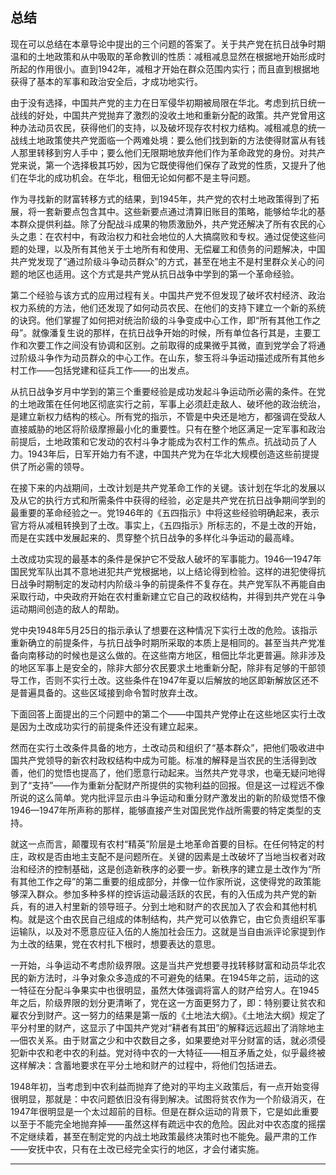    

## 总结

现在可以总结在本章导论中提出的三个问题的答案了。关于共产党在抗日战争时期温和的土地政策和从中吸取的革命教训的性质：减租减息显然在根据地开始形成时所起的作用很小。直到1942年，减租才开始在群众范围内实行；而且直到根据地获得了基本的军事和政治安全后，才成功地实行。

由于没有选择，中国共产党的主力在日军侵华初期被局限在华北。考虑到抗日统一战线的好处，中国共产党抛弃了激烈的没收土地和重新分配的政策。共产党曾用这种办法动员农民，获得他们的支持，以及破坏现存农村权力结构。减租减息的统一战线土地政策使共产党面临一个两难处境：要么他们找到新的方法使得财富从有钱人那里转移到穷人手中；要么他们无限期地放弃他们作为革命政党的身份。对共产党来说，第一个选择极其巧妙，因为它既使得他们保存了政党的性质，又提升了他们在华北的成功机会。在华北，租佃无论如何都不是主导问题。

作为寻找新的财富转移方式的结果，到1945年，共产党的农村土地政策得到了拓展，将一套新要点包含其中。这些新要点通过清算旧账目的策略，能够给华北的基本群众提供利益。除了分配战斗成果的物质激励外，共产党还解决了所有农民的心头之患：在农村中，有政治权力和社会地位的人大搞腐败和专权。通过促使这些问题的处理，以及所有其他关于土地所有和使用、无偿雇工和债务的问题解决，中国共产党发现了“通过阶级斗争动员群众”的方式，甚至在地主不是村里群众关心的问题的地区也适用。这个方式是共产党从抗日战争中学到的第一个革命经验。

第二个经验与该方式的应用过程有关。中国共产党不但发现了破坏农村经济、政治权力系统的方法，他们还发现了如何动员农民、在他们的支持下建立一个新的系统的诀窍。他们掌握了如何把对统治阶级的斗争变成中心工作，即“所有其他工作之母”。就像潘复生说的那样，在抗日战争开始的时候，所有单位各行其是，主要工作和次要工作之间没有协调和区别。之前取得的成果微乎其微，直到党学会了将通过阶级斗争作为动员群众的中心工作。在山东，黎玉将斗争运动描述成所有其他乡村工作——包括党建和征兵工作——的出发点。

从抗日战争岁月中学到的第三个重要经验是成功发起斗争运动所必需的条件。在党的土地政策在任何地区彻底实行之前，军事上必须赶走敌人、破坏他的政治统治，是建立新权力结构的核心。所有党的指示，不管是中央还是地方，都强调在受敌人直接威胁的地区将阶级摩擦最小化的重要性。只有在整个地区满足一定军事和政治前提后，土地政策和它发动的农村斗争才能成为农村工作的焦点。抗战动员了人力。1943年后，日军开始力有不逮，中国共产党为在华北大规模创造这些前提提供了所必需的领导。

在接下来的内战期间，土改计划是共产党革命工作的关键。该计划在华北的发展以及从它的执行方式和所需条件中获得的经验，必定是共产党在抗日战争期间学到的最重要的革命经验之一。党1946年的《五四指示》中将这些经验明确起来，表示官方将从减租转换到了土改。事实上，《五四指示》所标志的，不是土改的开始，而是在实践中发展起来的、贯穿整个抗日战争的多样化斗争运动的最高峰。

土改成功实现的最基本的条件是保护它不受敌人破坏的军事能力。1946—1947年国民党军队出其不意地进犯共产党根据地，以上结论得到检验。这样的进犯使得抗日战争时期制定的发动村内阶级斗争的前提条件不复存在。共产党军队不再能自由采取行动，中央政府开始在农村重新建立它自己的政权结构，并得到共产党在斗争运动期间创造的敌人的帮助。

党中央1948年5月25日的指示承认了想要在这种情况下实行土改的危险。该指示重新确立的前提条件，与抗日战争时期所采取的本质上是相同的。甚至当共产党准备向南移动的时候也是这么做的。在这些南方地区，租佃比华北更普遍。除非涉及的地区军事上是安全的，除非大部分农民要求土地重新分配，除非有足够的干部领导工作，否则不实行土改。这些条件在1947年夏以后解放的地区即新解放区还不是普遍具备的。这些区域接到命令暂时放弃土改。

下面回答上面提出的三个问题中的第二个——中国共产党停止在这些地区实行土改是因为土改成功实行的前提条件还没有建立起来。

然而在实行土改条件具备的地方，土改动员和组织了“基本群众”，把他们吸收进中国共产党领导的新农村政权结构中成为可能。标准的解释是当农民的生活得到改善，他们的觉悟也提高了，他们愿意行动起来。当然共产党寻求，也毫无疑问地得到了“支持”——作为重新分配财产所提供的实物利益的回报。但是这一过程远不像所说的这么简单。党内批评显示由斗争运动和重分财产激发出的新的阶级觉悟不像1946—1947年所声称的那样，能够直接产生对国民党作战所需要的特定类型的支持。

就这一点而言，颠覆现有农村“精英”阶层是土地革命首要的目标。在任何特定的村庄，政权是否由地主支配不是问题所在。关键的因素是土改破坏了当地当权者对政治和经济的控制基础，这是创造新秩序的必要一步。新秩序的建立是土改作为“所有其他工作之母”的第二重要的组成部分，并像一位作家所说，这使得党的政策能够深入群众。参加多种多样的控诉运动最活跃的农民，有的入伍成为共产党的新兵，有的进入村里新的领导班子。分到土地和财产的农民加入了农会和其他村机构。就是这个由农民自己组成的体制结构，共产党可以依靠它，由它负责组织军事运输队，以及对不愿意应征入伍的人施加社会压力。这就是当自由派评论家提到作为土改的结果，党在农村扎下根时，想要表达的意思。

一开始，斗争运动不考虑阶级界限。这是当共产党想要寻找转移财富和动员华北农民的新方法时，斗争对象众多造成的不可避免的结果。在1945年之前，运动的这一特征在分配斗争果实中也很明显，虽然大体强调将富人的财产给穷人。在1945年之后，阶级界限的划分更清晰了，党在这一方面更努力了，即：特别要让贫农和雇农分到财产。这一努力的结果是第一版的《土地法大纲》。《土地法大纲》规定了平分村里的财产，这显示了中国共产党对“耕者有其田”的解释远远超出了消除地主—佃农关系。由于财富之少和中农数目之多，如果要绝对平分财富的话，就必须侵犯新中农和老中农的利益。党对待中农的一大特征——相互矛盾之处，似乎最终被这样解决：含蓄地要求在平分土地和财产的过程中，将他们包括进去。

1948年初，当考虑到中农利益而抛弃了绝对的平均主义政策后，有一点开始变得很明显，那就是：中农问题依旧没有得到解决。试图将贫农作为一个阶级消灭，在1947年很明显是一个太过超前的目标。但是在群众运动的背景下，它是如此重要以至于不能完全地抛弃掉——虽然这样有疏远中农的危险。因此对中农态度的摇摆不定继续着，甚至在制定党的内战土地政策最终决策时也不能免。最严肃的工作——安抚中农，只有在土改已经完全实行的地区，才会付诸实施。

---

[^1]:  马若蒙：《中国的农民经济：河北和山东的农业发展（1890—1949年）》第13—24页。他在对这两种看法进行了总结。如果读者想了解20世纪30年代中国自由作家和左翼作家关于土地问题的看法，可参阅《农业中国：选自中国作家的原始资料》。

[^2]:  上海《经济周报》，第3卷第16期，1946年10月17日。

[^3]:  《美国的对外关系》，1946年，远东中国卷，第1284—1286页。

[^4]:  [[part0011_split_006.html#P57\|参见此处]] 。

[^5]:  延安新华社，1946年9月14日（供参考）。

[^6]:  毛泽东与埃德加·斯诺的谈话，见：《与毛泽东的对话》，《生活周刊》，1971年4月30日，第47页。

[^7]:  许多学者已经在自己的著作中使用了国家农业调查局的统计。例如费维恺（Albert Feuervwerker）：《1912—1949年的中国经济》，第34页；德怀特·帕金斯（Dwight Perkins）：《中国的农业发展（1368—1968年）》，第91页；沈祖海（T. H. Shen）：《中国的农业资源》，第96页。章有义编：《中国近代农业史资料》，北京，1957年，第三卷，第728—730页。

[^8]:  取自章有义编辑的《中国近代农业史资料》，第728—730页。该调查覆盖了22个省的1120个县，但不包括东北。

[^9]:  见马若蒙的《中国的农民经济》，附录A，表A—6，第303页。

[^10]:  同上。

[^11]:  甘博发现：在河北的定县，有超过92%的农民家庭拥有土地；30%的农民租种土地，只有4.8%的农民是完全的佃农。见：《定县：华北的一个农村社会》，第209—211页。

[^12]:  取自发布于1933年的两个文件的官方修订版本：《怎样分析阶级》和《关于土地斗争中一些问题的决定》。1947年12月，这两个文件作为“参考文件”被重新发给了各地党委，然后于1948年5月24日被中共中央作为“正式文件”发给各地党委。见：香港《群众》，1948年6月17日，第2—9页。1933年的原始文件翻译可参见萧作梁教授的《中国的土地革命（1930—1934年）：文件研究》。

[^13]:  取自山东胶东地区的一份文件《关于清查阶级出身问题》。

[^14]:  共产党用山东省政府取代了战时山东省管理局，省政府包括抗战期间创立的5个分区。这5个分区分别是：胶东分区、渤海分区、鲁中分区、鲁南分区、滨海分区。

[^15]:  黎玉的《群众路线与山东群众运动》（以下简称为黎玉报告），有关租赁关系的表格，见第86—88页。一个明显的问题是，这份调查显示261个家庭租出了3.3万亩土地，而473户佃农家庭只租种了1.1万亩土地。报告并没有解释这一明显的矛盾。如果调查结果无误，可以断定极大一部分土地被租给了被调查的12个村庄以外的农户，或租给了调查表中没有列出的机构或个人。黎玉是在1945年9月的第二次群众工作代表会议上提出这份报告的。

[^16]:  同上。

[^17]:  黎玉的《群众路线与山东群众运动》，有关租赁关系的表格，见第86—88页。第四次调查仅包括胶东半岛的3个小村庄。这个村庄共有500个农民家庭，其中有185户是贫农家庭。有91户贫农家庭，即全部农户的18%，完全靠租种土地维生。租种了一部分土地的家庭为159户。第五次调查的范围更小，仅仅为沾化县的327户农民。调查数据显然是不完整并经过了修改，因为结果显示所有74户中农和226户贫农家庭没有任何土地。

[^18]:  列宁：《农民生活中的新经济发展》（1893年），《列宁选集》，第一卷，莫斯科：外文出版社，1960年，第13—73页。

[^19]:  马若蒙：《中国的农民经济》，附录A，表A—5，第302页。

[^20]:  马若蒙：《中国的农民经济》，附录A，表A—1，第299页。马若蒙发现在可获得数据的9个县里，只有其中的一个村庄，估计足够养活全家需要10亩地。其他9个村庄若要养活全家估计要25亩到75亩不等。在这些村庄里，平均每户拥有农田的面积从5.5亩到28亩不等。6个村庄的平均每户拥有土地面积小于10亩。

[^21]:  马若蒙：《中国的农民经济》，第242页。

[^22]:  彭真的报告作为党内文件传阅。另一份发表于同年代的报告，强调了抗日战争土地政策的成就，宣称在1937—1942年间，在同一地区，作为一个样本群的35个村庄发生了变化。在这些年里，地主家庭占农民家庭总数的比率从2.4%下降到1.9%，他们占有的土地从总数的16%下降到10%。富农从占家庭总数5%和占土地总数的22%上升到7.8%和19.5%。中农所占家庭从35.4%上升到44.3%，所占土地从41.6%上升到49%。贫农和雇农人口从47.5%下降到40.9%，他们占据的土地从19%上升到20%。《晋察冀边区实施土地政策的经验》，1945年1月15日，来自力耕编写的《解放区的土地政策与实施》（以后引用时称作《土地政策》），第49页。

[^23]:  彭真：《晋察冀边区党的工作和具体政策报告》，载于《土地政策重要文件汇编》（以后称作《重要文件》），第98—101页。9个县是：涞源县、阜平县、曲阳县、易县、定县、平山县、灵寿县（都在河北省），盂县、灵丘县（都在山西省）。

[^24]:  韩丁：《翻身：中国一个村庄的革命纪实》，第209页。

[^25]:  《罗晶同志来信》，载于《晋冀鲁豫原曲自觉团结运动的经验》（以后称为《团结运动的经验》），第18—20页。

[^26]:  H.G.伍德海德编：《1928年中国年鉴》，天津出版社，1928年，第1011—1012页。

[^27]:  《日本—满洲国年鉴》，1939年，第788页。

[^28]:  章有义编《中国近代农业史资料》第551页引用了调查雇农的结果。从东北的南部、中部和北部——大致对应原先的三个省：奉天（现在的辽宁）、吉林和黑龙江——各选取了一些村庄。三个地区的雇农率分别为13.5%、17.9%和34.4%。无地家庭的调查源自同样的资料（第552页）。该调查选取了三个地区36个不同县的37个村庄。无地家庭分别占32.5%、48.9%和63.2%。但是，有一点需要注意。在20世纪的初叶，东北存在许多未开发地区，这意味着东北的土地登记不如中国其他地方精确。在20世纪30年代初，没有登记的土地也许事实上超过了登记的土地。见F.C.琼斯：《1931年以来的满洲》，第169—170页。东北和中国其他地区的差异在“彻底的土地革命：1946—1947年”一节中会提到。

[^29]:  孙公度（Kungtu C. Sun）：《20世纪前半叶满洲经济的发展》，第55页。

[^30]:  毛泽东：《建立巩固的东北根据地》（1945年12月28日），《毛泽东选集》第四卷，第82—83页（第1180页）。

[^31]:  孙中山：《三民主义》（弗兰克·W．普莱斯译），上海：商务印书馆，1929年，第456页。也可参见史扶邻（Harold Schiffrim）的《孙中山的早期土地政策》，载于《东亚研究杂志》，第16卷第4期（1957年8月），第549—564页。不管孙中山的构想受到多少西方影响，“耕者有其田”和平均地权的概念，早就存在于中国古人对土地革命的想法中，这种思想至少可以追溯到王莽时期（公元9—23年）。参见王国定《古代土地平均分配体系》，载于孙任以都（E-tu Zen Sun）和约翰·德范克（John De Francis）合编的《中国社会历史：选集翻译》（华盛顿：美国学者协会理事会，1956），第157—184页。

[^32]:  毛泽东：《新民主主义论》，《毛泽东选集》第二卷，第353页（第678页）。

[^33]:  毛泽东：《论联合政府》，《毛泽东选集》第三卷，第298页（第1076页）；以及《重要文件》，第8页。

[^34]:  重庆《新华日报》，1945年10月20日。

[^35]:  毛泽东：《减租和生产是保卫解放区的两件大事》，《毛泽东选集》第四卷，第72页（第1173页）。

[^36]:  《中共中央关于清算减租及土地问题的指示》，选自《重要文件》，第1—7页。该指示不对外公开。1950年台湾出版的“内政部”调查处编《奸匪现状汇编：土改》（第40—50页）重印了这一指示。台湾版和此处总结的不同之处主要在形式而不是内容。除了一些小差异，措辞是相同的。但是条款的先后顺序被打乱了，有些条款的内容被重排。

[^37]:  刘少奇：《抗日游击战争中各种基本政策问题》，（1937年10月16日），来自《重要文件》，第27页；也可参见《刘少奇选集》上卷，第41页。

[^38]:  《中央关于抗日根据地土地政策的决定》，来自《重要文件》，第29—37页。

[^39]:  毛泽东：《学习和时局》（1944年4月12日），《毛泽东选集》第三卷，第169页（第943页）。

[^40]:  晋察冀边区成立于1937年11月。边区政府成立于1938年1月（詹姆斯·哈里森：《走向权力的长征：1921—1972年的中国共产党史》，第299页）。

[^41]:  《刘澜涛同志在中共晋察冀边区北岳区党委二月扩干会上的报告》，选自《重要文件》，第56—61页。

[^42]:  彭真：第43—55页，[[part0011_split_006.html#P58\|参见此处]] 。

[^43]:  《中共中央晋察冀分区关于彻底实行减租政策的指示》，1943年10月18日，来自《重要文件》，第83—88页。

[^44]:  《中央政治部局关于减租生产拥政爱民及宣传十大纲领的指示》，1943年10月1日，见《重要文件》，第78—81页。该指示来自《毛泽东选集》第三卷，第131—135页（第910—913页）。而《毛泽东选集》中的文章省略了列举十大纲领的第四部分。这里引用的版本中，十大纲领是：与敌斗争，精兵简政，一元化领导，拥政爱民，发展生产，整顿党风，调查干部，开展时事教育，政府中实行“三三制”，减租减息。这些纲领的大多数在马克·塞尔登的《革命中国的延安道路》中有描述。

[^45]:  边区政府成立于1941年7月（哈里森：《走向权力的长征》，第301页）。

[^46]:  对河南国统区饥荒的目击记见白修德和贾安娜合著的《中国暴风雨》，第166—178页。

[^47]:  冀鲁豫区党委：《减息清债工作指示》，1943年6月8日，见《群运指示汇编》（以后称《指示汇编》），第5页。

[^48]:  柯鲁克夫妇：《十里店：中国一个村庄中的革命》，第56—59页。

[^49]:  《罗晶同志来信》，[[part0011_split_006.html#P59\|参见此处]] 。

[^50]:  詹隼：《农民民族主义和共产党政权》，第55—56页。

[^51]:  毛泽东：《毛泽东选集》第三卷，第167—168页（第943页）。

[^52]:  中共1942—1944年整风运动目的在于“马克思主义的中国化”和中国共产党的“布尔什维克化”。它的目的在于教导党员将马克思主义应用于中国问题，以及把斯大林主义的组织和纪律方法灌输给一个从1937年的四万党员扩大到1942年的几十万党员的政党。很多新党员主要是因为共产党是抗日运动的领导者而加入它的队伍，倒不是因为它是中国革命的先驱。关于整风运动，见鲍德·考普顿（Boyd Compton）著《毛泽东的中国：1942—1944年的整风文件汇编》。

[^53]:  《区党委关于深入检查群众工作的指示》，1943年11月16日，见《指示汇编》，第8—9页。

[^54]:  黄敬：《关于发动群众及目前中心工作问题的发言》，1944年4月25日，见《指示汇编》，第20—26页。

[^55]:  《分局给第十二地委的指示信》，1945年1月18日，见《指示汇编》，第30页。

[^56]:  《分局给第十二地委的指示信》，1945年1月18日，见《指示汇编》，第30—32页。

[^57]:  冀鲁豫区党委：《清查黑地指示》，1943年2月25日，见《指示汇编》，第1—2页。

[^58]:  《分局关于执行大胆放手中的偏向的指示》，1945年2月8日，见《指示汇编》，第32页。

[^59]:  《分局关于对中农政策的指示》，1944年12月28日，见《指示汇编》，第28—29页。

[^60]:  分局民运部：《群运通报：第二号》，1945年5月7日，见《指示汇编》，第37页。

[^61]:  [[part0011_split_006.html#P60\|参见此处]] 。

[^62]:  《鲁中区抗日民主政权建设七年来的基本成绩及今后基本任务》，第1—17页。在日本投降后，鲁中区包括26个县，跨泰、鲁、沂、蒙山区。解放区包括350万人口，在争夺区和游击区还有100万人口。沦陷区面积缩小，包括了住在1600个村庄里的略超过100万人口。

[^63]:  黎玉：《群众路线与山东群众运动》，第42页和第56页。

[^64]:  干部和地主的这些问题在黎玉的《报告》中有讨论，第7—11、52—53页；以及《土地总结报告（草案）》（以下简称为《草案》），第1—6页。

[^65]:  《草案》，第14—35页；黎玉：《报告》，第39页；《斗争总结》，第2—5页。

[^66]:  黎玉：《报告》，第44—48、61页；《草案》，第3页。

[^67]:  黎玉：《报告》，第12、57—59页。

[^68]:  同上，第12页。柯鲁克夫妇所著《十里店：中国一个村庄中的革命》，第110—113页同样描述了河南武安县的一次类似的会议。

[^69]:  数据的来源是：黎玉：《报告》，第12、47页；《莱东县政府：1946年上半年民政工作总结》，1946年。莱东县是抗日战争时期在鲁中地区泰山分区新成立的一个县城。1946年，这个县有44838户，241435人，住在430个村庄里。这里呈现的数据来自357个这样的村庄。但是黎玉自己承认，数据采集非常困难，他的报告中提供的数据仅能代表“大致情况”。莒南县的数字可能是最准确的，因为这是当时党的土地政策实行得最彻底的地方。

[^70]:  黎玉：《报告》，第15、60—61、84—85页。

[^71]:  黎玉：《报告》，第12页。

[^72]:  黎玉：《报告》，第49页。

[^73]:  同上，第13—14、31—32页。

[^74]:  黎玉：《报告》，第33页。黎没有引用他用来做参考的中央指示。他在9月做出的陈述与上面引用的1945年11月党内指示的语气相似，在这个指示里，毛写道：“只要它真是广大群众的自觉斗争，发生的任何过火行为以后都可以纠正。”

[^75]:  这句引用的话非常有名，说的是革命和请客吃饭间的区别。毛泽东的《湖南报告》的选段当时被广泛重印，这一段无一例外地都予以了保留。在相同的一段中，毛还写道：“质言之，每个农村都必须造成一个短时期的恐怖现象，非如此不能镇压农村反革命派的活动，决不能打倒神权。矫枉必须过正，不过正不能矫枉。”来自《重要文献》，第19页。

[^76]:  黎玉：《报告》，第33页。

[^77]:  黎玉：《报告》，第33—37页。

[^78]:  同上，第13—14页。

[^79]:  《解放日报》（延安党报）在1945年2月9日至4月4日着重强调了这样的问题。

[^80]:  [[part0011_split_006.html#P61\|参见此处]] 。

[^81]:  关于早先的想法，见萧作梁的《中国的土地革命》。1947年《土地法大纲》将在下面讨论。

[^82]:  力耕：《解放区走向“耕者有其田”》，1946年9月10日，编入力耕编写的《土地政策》，第18页。

[^83]:  上海《大公报》，1947年2月13日。

[^84]:  这个过程在柯鲁克夫妇的《一个中国村庄的革命》和韩丁的《翻身》中有描述。两本书提供了亲眼所见的，对晋冀鲁豫边区村庄里土地改革的描述。

[^85]:  《中共中央东北局关于处理日伪土地的指示》，1946年4月17日，见力耕编《土地政策》，第64页。

[^86]:  安娜·路易斯·斯特朗：《明日中国》，第90—91页。

[^87]:  该研究标题为《北满的殖民地问题及其未来发展》，由满铁株式会社经济部的一名员工撰写。《中共在东北解决土地问题的方针与办法》引用了这篇文章，编入力耕编《土地政策》，第62—63页。

[^88]:  力耕：《土地政策》，第63—64页。

[^89]:  新华社延安电讯，1946年7月23日和26日。

[^90]:  《东北各省市民主政府共同施政纲领》，载于新华日报社编《东北问题》，第159页；以及新华社延安电讯，1946年8月20日。

[^91]:  《陕甘宁边区政府征购地主土地条例草案》，载于力耕编《土地政策》，第57—60页。

[^92]:  新华社延安电讯，1946年12月24日；新华社北平电讯，1946年12月26日。

[^93]:  史枚：《论现阶段的中国土地改革》，载于沈志远等人编的《中国土地问题与土地改革》，第26页；见许涤新：《中共土地政策指示的发展》，同上，第19页。

[^94]:  （1）《华东局关于山东土改复查的新指示》，1947年7月7日，《工作通讯》24，第2页； （2）《贯彻关于“耕者有其田”几个具体问题的指示》，见《1947年上半年来区党委关于土改运动的重要文件》，第14页。

[^95]:  新华社，1946年7月26日；新华社，1946年7月26日。鲁风：《钢铁的队伍：苏北解放区实录之一》，第255页。

[^96]:  可参见新华社延安电讯，1946年12月11日；李敦白为法新社写的新闻报道，1946年12月5日；新华社延安电讯，1946年12月24日。

[^97]:  [[part0011_split_006.html#P62\|参见此处]] 。

[^98]:  郑岳春，[[part0010_split_003.html#P50\|参见此处]] ；鲁风：《钢铁的队伍苏北解放区实录之一》，第255页。

[^99]:  柯鲁克夫妇：《十里店：中国一个村庄的革命》，第127页；韩丁：《翻身》，第209页。

[^100]:  新华社延安电讯，1946年10月20日。

[^101]:  区党委：《关于机关部队生产土地归农的指示》，见《1947年上半年来区党委关于土改运动的重要文件》，第1—3页。

[^102]:  以下讨论主要依据三份史料：《潘复生同志的总结发言》，1947年1月17日冀鲁豫地区党委人民运动工作会议；[[part0011_split_006.html#P62\|参见此处]] ；《区党委关于深入土地改革群众运动的指示》，1947年3月12日。均编入《1947年上半年来区党委关于土改运动的重要文件》，分别在第4—7、8—16、22—25页。

[^103]:  这两个特殊问题是分区党委两个进一步指示的主题：《在土改中停止拆房实行房子回家的指示》，1947年5月1日；以及《对处理地主经营之工商业的指示》，1947年5月22日，编入《1947年上半年来区党委关于土改运动的重要文件》，第28—30页。

[^104]:  [[part0011_split_006.html#P65\|参见此处]] 。

[^105]:  《景晓林同志在区党委扩大会上的总结》，见《工作通讯》第24期，第15页。

[^106]:  《景晓林同志在区党委扩大会上的总结》，见《工作通讯》第24期，第16页。

[^107]:  《目前的形势和我们的任务》（1947年12月25日），《毛泽东选集》第四卷，第164页（第1250页）。

[^108]:  《中国土地法大纲》，载于沈志远等人的《中国土地问题与土地改革》，第73—75页；韩丁：《翻身》，附录A。

[^109]:  共产党对来自右的、左的和中的攻击很敏感，并且尽力回应它们。参见沈志远的《土地改革与发展生产力》，收录于沈志远等人编的《中国土地问题与土地改革》，第7—11页。

[^110]:  《三个月总结》（1946年10月1日），《毛泽东选集》，第四卷，第116页（第1205—1210页）。

[^111]:  延安新华社，1946年10月20日。

[^112]:  延安新华社，1946年12月16日。

[^113]:  延安新华社，1946年11月23日。

[^114]:  北平新华社，《新闻稿编》，1946年11月26日。

[^115]:  延安新华社，1946年9月22日。

[^116]:  [[part0011_split_006.html#P66\|参见此处]] 。

[^117]:  延安新华社，1947年1月13日和17日。

[^118]:  延安新华社，1946年11月9日。

[^119]:  新华社，由李敦白发回法新社的电讯，1946年12月5日。

[^120]:  该战时支前任务的概述基于山东政府和军区在日本投降后发布的三篇的公告：《山东省人民自卫队战时勤务动员办法》，1945年8月17日；《战时人民紧急动员纲要》以及《民兵县大队工作纲要》，1945年8月18日。都收录在《山东省政府及山东军区公布之各种条例纲要办法汇编》中，第18—26、40—42页。

[^121]:  《宋任穷同志六月十五日在中央局党校关于政治工作的报告》，第1—2页。

[^122]:  徐运北：《参军运动简报》，载于《1947年上半年来区党委关于土改运动的重要文件》，第69—74页。

[^123]:  同上，第69—70页。亦参见同一出处的潘复生的两篇文章：《潘复生同志在阳谷干部大会上关于掀起保田参军运动的发言》，1947年4月11日，第55页；《根据阳谷农民大会中的体验对于群众性参军运动的几点具体意见》，1947年4月25日，第63—64页。

[^124]:  这个特殊的问题在周立波关于东北土改的小说《暴风骤雨》中特别提到。

[^125]:  《潘复生同志在地委组织部长联席会上的总结发言》，1947年3月8日，见《1947年上半年来区党委关于土改运动的重要文件》，第35—51页。

[^126]:  徐运北，第72—74页（[[part0011_split_006.html#P67\|参见此处]] ）。

[^127]:  李振阳：《嘉（祥）济（宁）边游击区土改的几点体会》，见《工作通讯》，第32期（《游击战争专号》增刊，第15页）。

[^128]:  鲁风：《钢铁的队伍》，第269—270页。

[^129]:  上海《大公报》，1947年4月16日。

[^130]:  上海《申报》，1947年4月11日。

[^131]:  乡少：《苏北实地实察录》，《观察》，1948年1月3日，第15—16页。

[^132]:  郑岳春，[[part0010_split_003.html#P50\|参见此处]] 。

[^133]:  区党委：《冀鲁豫五个月来游击战争的总结与目前任务》，1947年2月2日，见《工作通讯》，第32期，第37页。

[^134]:  区党委：《关于开展敌后游击战与准备游击战的指示》，1946年11月20日，见《工作通讯》，第32期，第49页。

[^135]:  区党委：《关于开展敌后游击战与准备游击战的指示》，1946年11月20日，见《工作通讯》，第32期，第50页。

[^136]:  杰克·贝尔登：《中国震撼世界》，第224、260—261页；《冀鲁豫五个月来……》，第42页（参[[part0011_split_006.html#P69\|参见此处]] ）；《潘复生同志在地委……》，第38页（[[part0011_split_006.html#P70\|参见此处]] ）。

[^137]:  《关于开展……》，第48—52页（[[part0011_split_006.html#P71\|参见此处]] ）。

[^138]:  同上，第50页。

[^139]:  《区党委关于收复区工作指示》，1947年1月20日，见《1947年上半年来区党委关于土改运动的重要文件》，第19—21页。

[^140]:  张尔：《九个月游击战争总结与今后任务》，见《工作通讯》，第32期，第10页。这是一篇由卢凤祥（音）编辑的张尔在冀鲁豫区党委游击战会议上的讲话概要，1947年5月30日—31日。

[^141]:  李振阳，增刊，第13页（[[part0011_split_006.html#P72\|参见此处]] ）。

[^142]:  《鲁西游击战中的土改运动》，见《工作通讯》，第32期（增刊），第9页。

[^143]:  样沛：《济宁武工队》，见《工作通讯》，第32期（增刊），第18—23页。

[^144]:  张尔，第19页（[[part0011_split_006.html#P73\|参见此处]] ）。

[^145]:  张尔，第23页（同上）。

[^146]:  《中共中央关于1948年土地改革工作和整党工作的指示》（1948年5月25日），见解放社编辑的《论新解放区土地政策》，第9页；参见毛泽东：《毛泽东选集》，第四卷，第254—255页（第1328—1333页，原文：第一，当地一切敌人武装力量已经全部消灭，环境已经安定，而非动荡不定的游击区域。第二，当地基本群众（雇农、贫农、中农）的绝对大多数已经有了分配土地的要求，而不只是少数人有此要求。第三，党的工作干部在数量和质量上，确能掌握当地改革工作，而非听任群众的自发活动）。

[^147]:  《停止新区土改实行减租减息》，《豫西日报》，1948年8月24日，见《论新解放区土地政策》，第12—13页。1946年，共产党军队被改名为人民解放军。

[^148]:  毛泽东：《我们的经济政策》，（1934年1月23日），参见《毛泽东选集》第一卷，第142、145页（第135页，原文：主要地是由于在分配土地期间，地权还没有确定，新的经济秩序还没有走上轨道，以致农民的生产情绪还有些波动）。

[^149]:  这一时期的生产数字事实上不存在。然而，生产运动和组织互帮组抵消了解放区的经济损失。见胡素珊在加州大学伯克利分校政治学系的博士论文《中国内战的政治（1945—1949）》中有概述，第361—370页。

[^150]:  毛泽东：《中共中央关于九月会议的通知》（1948年10月10日），参见《毛泽东选集》，第四卷，第271页（第1344页）。

[^151]:  斯特朗：《明日中国》，第79页；新华社延安分社，1946年11月10日，由斯特朗发表的通讯。在她访问边区的时候，大约有600人领导着边区的政府、军队和群众组织。当边区首府邯郸在1946年秋被国民党军队占领后，这600人转移到了农村，在附近的三个村庄里指挥工作。

[^152]:  想要了解同一时间在党内知识分子中开展的整风运动的讨论，见梅勒·戈德曼：《共产主义中国的文学异见》第四章。对人民解放军的意识形态教育运动开始于1947年冬到1948年，作为“在所有解放区如火如荼地进行的土改和整党在军队中的反映”，旨在加强纪律，提高战斗力以及官兵的政治觉悟。另一个目的是将几十万被俘后转投共产党的原国民党的部队整合到人民解放军中来。在军队内提高民主的努力有：给士兵代表参与日用物资管理的权力；官兵之间召开例会，相互教育；给予士兵批评干部错误和缺点的权力。

[^153]:  美国驻北平领事馆所收陕北电台消息，1948年1月17日。

[^154]:  韩丁：《翻身》，第263—264页。

[^155]:  《晋察冀日报》社论，1947年11月27日，见晋察冀日报社编：《全体农民起来平分土地》，第7页。

[^156]:  《晋察冀日报》社论，1947年12月2日，见晋察冀日报社编：《全体农民起来平分土地》，第10页。

[^157]:  《晋察冀日报》社论，1947年12月10日和26日，见晋察冀日报社编：《全体农民起来平分土地》，第22—23、29页。

[^158]:  《晋察冀日报》社论，1947年12月21日和26日，同上，第28—31页。

[^159]:  《中共中央关于九月会议的通知》，第270—271页（[[part0011_split_006.html#P74\|参见此处]] ）。

[^160]:  根据任弼时的报告《土地改革中的几个问题》，1948年1月12日，见《土地改革中的几个问题和三个典型经验》（以后均称《三个典型》），第17—18页。1948年2月22日指示中，这次政策上的调整被固定下来（以下将讨论），写入下一个法律版本。见中共中央委员会《中国土地法大纲》。

[^161]:  毛泽东：《目前形势和我们的任务》，《毛泽东选集》第四卷，第165页（第1251—1252页）。

[^162]:  毛泽东：《关于目前党的政策中的几个重要问题》，《毛泽东选集》第四卷，第182—186页（第1271—1272页）。

[^163]:  [[part0011_split_006.html#P75\|参见此处]] 。

[^164]:  任弼时，第10—31页（[[part0011_split_006.html#P76\|参见此处]] ）。

[^165]:  《中共中央关于在老区与半老区实行土地改革工作与整党工作的指示》，见《三个典型》一文，第1—8页。在该中央指示之前，晋冀鲁豫边区党委发表过相似的政策声明，1948年2月6日，见刘少奇等：《土改整党典型经验》，第32—33页。

[^166]:  想要这些档案的其他版本，见刘少奇等人的《土改整党典型经验》，也可参见《土地改革与整党》。

[^167]:  毛泽东：《序言》，1948年3月12日，载于《三个典型》一文，第32—33页。毛的评论指的是这三个个案研究，但是他的序言是特别为谭政文《山西崞县是怎样进行土地改革的》写的，最早由新华社陕北分社在1948年3月18—21日发表并重印，第34—50页。

[^168]:  《黄家川是怎样调整土地改革的》，新华社，1948年2月28日，见《三个典型》，第57—60页。

[^169]:  在这第三种村庄，土地没有恰当地分配。毛赞同将山西崞县的经验作为模范。这个县出现的问题是：在30个左右行政村错划了成分：43户富农家庭被错误定为地主；106户中农家庭被错误地定为富农；31户中农家庭被错误定为地主；51户其他家庭被错误地定为“破落”地主。[[part0011_split_006.html#P77\|参见此处]] 。

[^170]:  刘少奇：《平山整党和发动群众相结合的范例》。最初为新华社1948年2月27日从晋察冀边区发出的无署名报道，见《三个典型》，第54—55页。

[^171]:  关于《晋冀鲁豫边区指示》，[[part0011_split_006.html#P78\|参见此处]] 。

[^172]:  《晋冀鲁豫中央局矫正左倾冒险主义的指示》，1948年4月23日，见陈伯达等编：《关于工商业的政策》，第42—45页。

[^173]:  韩丁：《翻身》，第243—415页。

[^174]:  [[part0011_split_006.html#P79\|参见此处]] 。